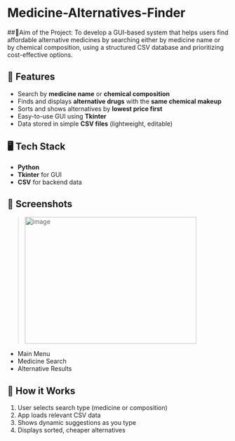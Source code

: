 # Medicine-Alternatives-Finder
##🎯Aim of the Project: 
To develop a GUI-based system that helps users find affordable alternative medicines by searching either by medicine name or by chemical composition, using a structured CSV database and prioritizing cost-effective options.

## 🚀 Features
- Search by **medicine name** or **chemical composition**
- Finds and displays **alternative drugs** with the **same chemical makeup**
- Sorts and shows alternatives by **lowest price first**
- Easy-to-use GUI using **Tkinter**
- Data stored in simple **CSV files** (lightweight, editable)

## 🖥️ Tech Stack
- **Python**
- **Tkinter** for GUI
- **CSV** for backend data

## 📸 Screenshots
> <img width="391" height="289" alt="image" src="https://github.com/user-attachments/assets/dec01463-c719-4775-bda9-44f780ddc642" />

- Main Menu
- Medicine Search
- Alternative Results

## 🧠 How it Works
1. User selects search type (medicine or composition)
2. App loads relevant CSV data
3. Shows dynamic suggestions as you type
4. Displays sorted, cheaper alternatives
